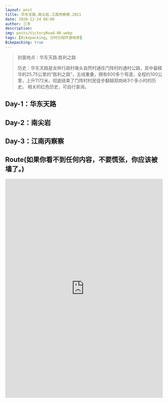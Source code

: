 ```yaml
---
layout: post
title: 华东天路.南尖岩.江南丙察察.2021
date: 2020-12-24 06:09
author: 三丰
description:
img: posts/VictoryRoad-00.webp
tags: [Bikepacking, 分时分段环游地球]
Bikepacking: true
---
```

> 封面地点：华东天路.胜利之路
>
> 历史：华东天路是龙祥行政村墩头自然村通往门阵村的通村公路，其中最精华的25.75公里的“胜利之路”，五线重叠，拥有600多个弯道，全程约100公里，上升1172米，彻底结束了门阵村村民徒步翻越郑岗岭3个多小时的历史。
> 相关的红色历史，可自行查询。

## Day-1：华东天路

## Day-2：南尖岩

## Day-3：江南丙察察

## Route(如果你看不到任何内容，不要慌张，你应该被墙了。)
<iframe src="https://ridewithgps.com/embeds?type=route&id=34891088&title=%E5%8D%8E%E4%B8%9C%E5%A4%A9%E8%B7%AF.%E5%8D%97%E5%B0%96%E5%B2%A9.%E6%B1%9F%E5%8D%97%E4%B8%99%E5%AF%9F%E5%AF%9F.2021.%E5%85%83%E6%97%A6&metricUnits=true&sampleGraph=true&privacyCode=Ocm9CwXA4s7CLu65" style="width: 1px; min-width: 100%; height: 700px; border: none;" scrolling="no"></iframe>
